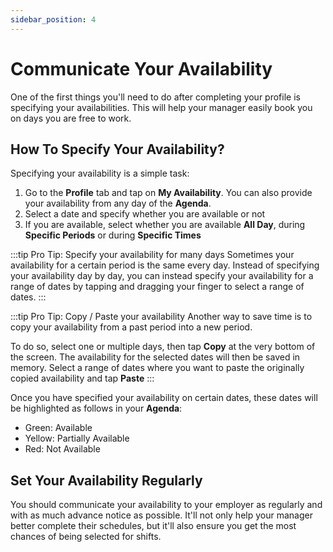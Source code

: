 ```yaml
---
sidebar_position: 4
---
```


# Communicate Your Availability

One of the first things you'll need to do after completing your profile is specifying your availabilities. This will help your manager easily book you on days you are free to work.

## How To Specify Your Availability?

Specifying your availability is a simple task:

1. Go to the **Profile** tab and tap on **My Availability**. You can also provide your availability from any day of the **Agenda**.
2. Select a date and specify whether you are available or not
3. If you are available, select whether you are available **All Day**, during **Specific Periods** or during **Specific Times**

:::tip Pro Tip: Specify your availability for many days
Sometimes your availability for a certain period is the same every day. Instead of specifying your availability day by day, 
you can instead specify your availability for a range of dates by tapping and dragging your finger to select a range of dates.
:::

:::tip Pro Tip: Copy / Paste your availability
Another way to save time is to copy your availability from a past period into a new period.

To do so, select one or multiple days, then tap **Copy** at the very bottom of the screen. The availability for the selected 
dates will then be saved in memory. Select a range of dates where you want to paste the originally copied availability and tap **Paste**
:::

Once you have specified your availability on certain dates, these dates will be highlighted as follows in your **Agenda**:

- Green: Available
- Yellow: Partially Available
- Red: Not Available 

## Set Your Availability Regularly

You should communicate your availability to your employer as regularly and with as much advance notice as possible. It'll 
not only help your manager better complete their schedules, but it'll also ensure you get the most chances of being selected 
for shifts. 
